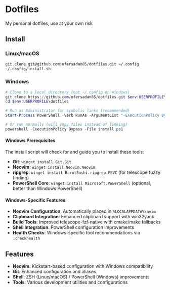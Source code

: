 # Dotfiles

My personal dotfiles, use at your own risk

## Install

### Linux/macOS

```sh
git clone git@github.com:ofersadan85/dotfiles.git ~/.config
~/.config/install.sh
```

### Windows

```powershell
# Clone to a local directory (not ~/.config on Windows)
git clone https://github.com/ofersadan85/dotfiles.git $env:USERPROFILE\dotfiles
cd $env:USERPROFILE\dotfiles

# Run as Administrator for symbolic links (recommended)
Start-Process PowerShell -Verb RunAs -ArgumentList "-ExecutionPolicy Bypass -File install.ps1"

# Or run normally (will copy files instead of linking)
powershell -ExecutionPolicy Bypass -File install.ps1
```

#### Windows Prerequisites

The install script will check for and guide you to install these tools:

- **Git**: `winget install Git.Git`
- **Neovim**: `winget install Neovim.Neovim`
- **ripgrep**: `winget install BurntSushi.ripgrep.MSVC` (for telescope fuzzy finding)
- **PowerShell Core**: `winget install Microsoft.PowerShell` (optional, better than Windows PowerShell)

#### Windows-Specific Features

- **Neovim Configuration**: Automatically placed in `%LOCALAPPDATA%\nvim`
- **Clipboard Integration**: Enhanced clipboard support with win32yank
- **Build Tools**: Improved telescope-fzf-native with cmake/make fallbacks
- **Shell Integration**: PowerShell configuration improvements
- **Health Checks**: Windows-specific tool recommendations via `:checkhealth`

## Features

- **Neovim**: Kickstart-based configuration with Windows compatibility
- **Git**: Enhanced configuration and aliases
- **Shell**: ZSH (Linux/macOS) / PowerShell (Windows) improvements
- **Tools**: Various development utilities and configurations

